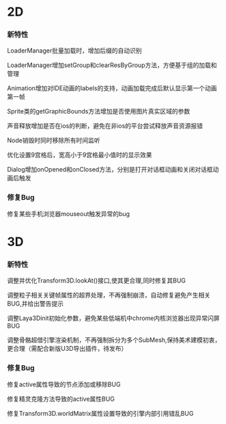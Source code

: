 # 2D

### 新特性

LoaderManager批量加载时，增加后缀的自动识别

LoaderManager增加setGroup和clearResByGroup方法，方便基于组的加载和管理

Animation增加对IDE动画的labels的支持，动画加载完成后默认显示第一个动画第一帧

Sprite类的getGraphicBounds方法增加是否使用图片真实区域的参数

声音释放增加是否在ios的判断，避免在非ios的平台尝试释放声音资源报错

Node销毁时同时移除所有时间监听

优化设置9宫格后，宽高小于9宫格最小值时的显示效果

Dialog增加onOpened和onClosed方法，分别是打开对话框动画和关闭对话框动画后触发

### 修复Bug

修复某些手机浏览器mouseout触发异常的bug



# 3D

### 新特性

调整并优化Transform3D.lookAt()接口,使其更合理,同时修复其BUG

调整粒子相关关键帧属性的超界处理，不再强制崩溃，自动修复避免产生相关BUG,并给出警告提示

调整Laya3Dinit初始化参数，避免某些低端机中chrome内核浏览器出现异常闪屏BUG

调整骨骼超借引擎渲染机制，不再强制拆分为多个SubMesh,保持美术建模初衷，更合理（需配合新版U3D导出插件，待发布）

### 修复Bug

修复active属性导致的节点添加或移除BUG

修复精灵克隆方法导致的active属性BUG

修复Transform3D.worldMatrix属性设置导致的引擎内部引用错乱BUG